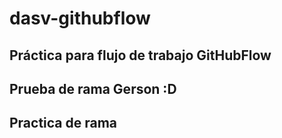 # dasv-githubflow
## Práctica para flujo de trabajo GitHubFlow
## Prueba de rama Gerson :D
## Practica de rama

